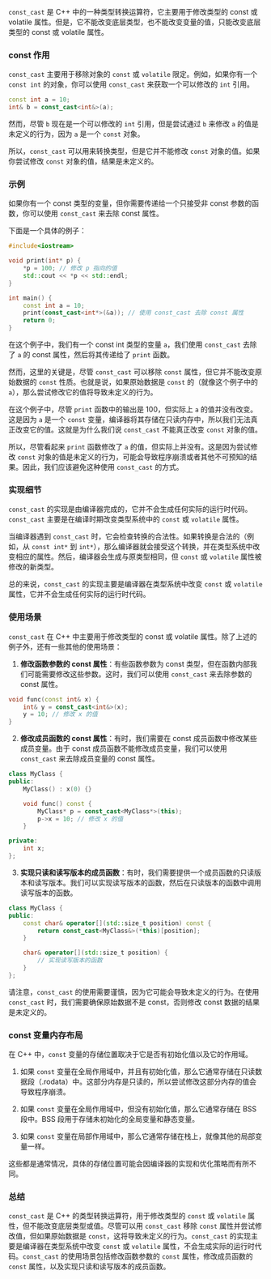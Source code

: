 
`const_cast` 是 C++ 中的一种类型转换运算符，它主要用于修改类型的 const 或 volatile 属性。但是，它不能改变底层类型，也不能改变变量的值，只能改变底层类型的 const 或 volatile 属性。

### const 作用

`const_cast` 主要用于移除对象的 `const` 或 `volatile` 限定。例如，如果你有一个 `const int` 的对象，你可以使用 `const_cast` 来获取一个可以修改的 `int` 引用。

```cpp
const int a = 10;
int& b = const_cast<int&>(a);
```

然而，尽管 `b` 现在是一个可以修改的 `int` 引用，但是尝试通过 `b` 来修改 `a` 的值是未定义的行为，因为 `a` 是一个 `const` 对象。

所以，`const_cast` 可以用来转换类型，但是它并不能修改 `const` 对象的值。如果你尝试修改 `const` 对象的值，结果是未定义的。

### 示例

如果你有一个 const 类型的变量，但你需要传递给一个只接受非 const 参数的函数，你可以使用 `const_cast` 来去除 const 属性。

下面是一个具体的例子：

```cpp
#include<iostream>

void print(int* p) {
    *p = 100; // 修改 p 指向的值
    std::cout << *p << std::endl;
}

int main() {
    const int a = 10;
    print(const_cast<int*>(&a)); // 使用 const_cast 去除 const 属性
    return 0;
}
```

在这个例子中，我们有一个 const int 类型的变量 `a`，我们使用 `const_cast` 去除了 `a` 的 const 属性，然后将其传递给了 `print` 函数。

然而，这里的关键是，尽管 `const_cast` 可以移除 `const` 属性，但它并不能改变原始数据的 `const` 性质。也就是说，如果原始数据是 `const` 的（就像这个例子中的 `a`），那么尝试修改它的值将导致未定义的行为。

在这个例子中，尽管 `print` 函数中的输出是 100，但实际上 `a` 的值并没有改变。这是因为 `a` 是一个 `const` 变量，编译器将其存储在只读内存中，所以我们无法真正改变它的值。这就是为什么我们说 `const_cast` 不能真正改变 `const` 对象的值。

所以，尽管看起来 `print` 函数修改了 `a` 的值，但实际上并没有。这是因为尝试修改 `const` 对象的值是未定义的行为，可能会导致程序崩溃或者其他不可预知的结果。因此，我们应该避免这种使用 `const_cast` 的方式。

### 实现细节

`const_cast` 的实现是由编译器完成的，它并不会生成任何实际的运行时代码。`const_cast` 主要是在编译时期改变类型系统中的 `const` 或 `volatile` 属性。

当编译器遇到 `const_cast` 时，它会检查转换的合法性。如果转换是合法的（例如，从 `const int*` 到 `int*`），那么编译器就会接受这个转换，并在类型系统中改变相应的属性。然后，编译器会生成与原类型相同，但 `const` 或 `volatile` 属性被修改的新类型。

总的来说，`const_cast` 的实现主要是编译器在类型系统中改变 `const` 或 `volatile` 属性，它并不会生成任何实际的运行时代码。

### 使用场景

`const_cast` 在 C++ 中主要用于修改类型的 const 或 volatile 属性。除了上述的例子外，还有一些其他的使用场景：

1. **修改函数参数的 const 属性**：有些函数参数为 const 类型，但在函数内部我们可能需要修改这些参数。这时，我们可以使用 `const_cast` 来去除参数的 const 属性。

```cpp
void func(const int& x) {
    int& y = const_cast<int&>(x);
    y = 10; // 修改 x 的值
}
```

2. **修改成员函数的 const 属性**：有时，我们需要在 const 成员函数中修改某些成员变量。由于 const 成员函数不能修改成员变量，我们可以使用 `const_cast` 来去除成员变量的 const 属性。

```cpp
class MyClass {
public:
    MyClass() : x(0) {}

    void func() const {
        MyClass* p = const_cast<MyClass*>(this);
        p->x = 10; // 修改 x 的值
    }

private:
    int x;
};
```

3. **实现只读和读写版本的成员函数**：有时，我们需要提供一个成员函数的只读版本和读写版本。我们可以实现读写版本的函数，然后在只读版本的函数中调用读写版本的函数。

```cpp
class MyClass {
public:
    const char& operator[](std::size_t position) const {
        return const_cast<MyClass&>(*this)[position];
    }

    char& operator[](std::size_t position) {
        // 实现读写版本的函数
    }
};
```

请注意，`const_cast` 的使用需要谨慎，因为它可能会导致未定义的行为。在使用 `const_cast` 时，我们需要确保原始数据不是 const，否则修改 const 数据的结果是未定义的。

### const 变量内存布局

在 C++ 中，`const` 变量的存储位置取决于它是否有初始化值以及它的作用域。

1. 如果 `const` 变量在全局作用域中，并且有初始化值，那么它通常存储在只读数据段（.rodata）中。这部分内存是只读的，所以尝试修改这部分内存的值会导致程序崩溃。

2. 如果 `const` 变量在全局作用域中，但没有初始化值，那么它通常存储在 BSS 段中。BSS 段用于存储未初始化的全局变量和静态变量。

3. 如果 `const` 变量在局部作用域中，那么它通常存储在栈上，就像其他的局部变量一样。

这些都是通常情况，具体的存储位置可能会因编译器的实现和优化策略而有所不同。

### 总结

`const_cast` 是 C++ 的类型转换运算符，用于修改类型的 `const` 或 `volatile` 属性，但不能改变底层类型或值。尽管可以用 `const_cast` 移除 `const` 属性并尝试修改值，但如果原始数据是 `const`，这将导致未定义的行为。`const_cast` 的实现主要是编译器在类型系统中改变 `const` 或 `volatile` 属性，不会生成实际的运行时代码。`const_cast` 的使用场景包括修改函数参数的 `const` 属性，修改成员函数的 `const` 属性，以及实现只读和读写版本的成员函数。